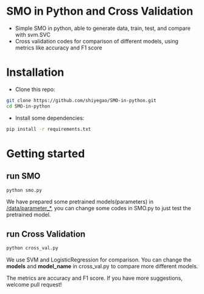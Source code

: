# SMO in Python and Cross Validation
+ Simple SMO in python, able to generate data, train, test, and compare with svm.SVC
+ Cross validation codes for comparison of different models, using metrics like accuracy and F1 score 

# Installation
+ Clone this repo:
```bash
git clone https://github.com/shiyegao/SMO-in-python.git
cd SMO-in-python
```
+ Install some dependencies:
```bash
pip install -r requirements.txt
```

# Getting started
## run SMO
```bash
python smo.py
```
We have prepared some pretrained models(parameters) in [/data/parameter_*](https://github.com/shiyegao/SMO-in-python/tree/master/data), you can change some codes in SMO.py to just test the pretrained model.
## run Cross Validation
```bash
python cross_val.py
```
We use SVM and LogisticRegression for comparison. You can change the **models** and **model_name** in cross_val.py to compare more different models.

The metrics are accuracy and F1 score. If you have more suggestions, welcome pull request!
